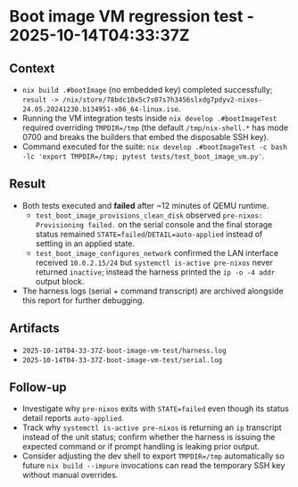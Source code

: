 # Boot image VM regression test - 2025-10-14T04:33:37Z

## Context
- `nix build .#bootImage` (no embedded key) completed successfully; `result -> /nix/store/78bdc10x5c7s07s7h3456slxdg7pdyv2-nixos-24.05.20241230.b134951-x86_64-linux.iso`.
- Running the VM integration tests inside `nix develop .#bootImageTest` required overriding `TMPDIR=/tmp` (the default `/tmp/nix-shell.*` has mode 0700 and breaks the builders that embed the disposable SSH key).
- Command executed for the suite: `nix develop .#bootImageTest -c bash -lc 'export TMPDIR=/tmp; pytest tests/test_boot_image_vm.py'`.

## Result
- Both tests executed and **failed** after ~12 minutes of QEMU runtime.
  - `test_boot_image_provisions_clean_disk` observed `pre-nixos: Provisioning failed.` on the serial console and the final storage status remained `STATE=failed`/`DETAIL=auto-applied` instead of settling in an applied state.
  - `test_boot_image_configures_network` confirmed the LAN interface received `10.0.2.15/24` but `systemctl is-active pre-nixos` never returned `inactive`; instead the harness printed the `ip -o -4 addr` output block.
- The harness logs (serial + command transcript) are archived alongside this report for further debugging.

## Artifacts
- `2025-10-14T04-33-37Z-boot-image-vm-test/harness.log`
- `2025-10-14T04-33-37Z-boot-image-vm-test/serial.log`

## Follow-up
- Investigate why `pre-nixos` exits with `STATE=failed` even though its status detail reports `auto-applied`.
- Track why `systemctl is-active pre-nixos` is returning an `ip` transcript instead of the unit status; confirm whether the harness is issuing the expected command or if prompt handling is leaking prior output.
- Consider adjusting the dev shell to export `TMPDIR=/tmp` automatically so future `nix build --impure` invocations can read the temporary SSH key without manual overrides.
